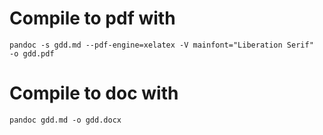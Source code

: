 # Compile to pdf with 
`pandoc -s gdd.md --pdf-engine=xelatex -V mainfont="Liberation Serif"  -o gdd.pdf`

# Compile to doc with 

`pandoc gdd.md -o gdd.docx`
